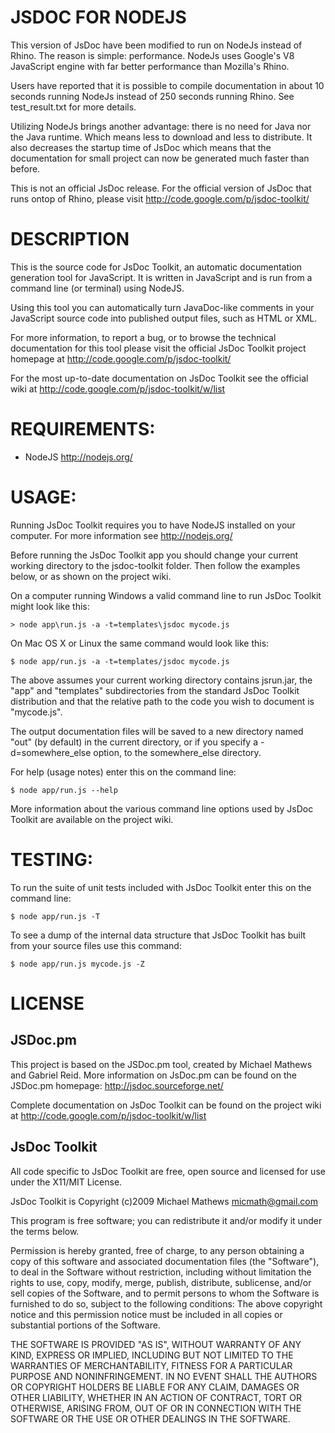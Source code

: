 JSDOC FOR NODEJS
======================================================================

This version of JsDoc have been modified to run on NodeJs instead of
Rhino. The reason is simple: performance. NodeJs uses Google's V8 
JavaScript engine with far better performance than Mozilla's Rhino.

Users have reported that it is possible to compile documentation in
about 10 seconds running NodeJs instead of 250 seconds running Rhino.
See test_result.txt for more details.

Utilizing NodeJs brings another advantage: there is no need for Java
nor the Java runtime. Which means less to download and less to 
distribute. It also decreases the startup time of JsDoc which means
that the documentation for small project can now be generated much 
faster than before.

This is not an official JsDoc release. For the official version of 
JsDoc that runs ontop of Rhino, please visit
http://code.google.com/p/jsdoc-toolkit/


DESCRIPTION
======================================================================

This is the source code for JsDoc Toolkit, an automatic documentation
generation tool for JavaScript. It is written in JavaScript and is run
from a command line (or terminal) using NodeJS.

Using this tool you can automatically turn JavaDoc-like comments in
your JavaScript source code into published output files, such as HTML
or XML.

For more information, to report a bug, or to browse the technical
documentation for this tool please visit the official JsDoc Toolkit
project homepage at http://code.google.com/p/jsdoc-toolkit/

For the most up-to-date documentation on JsDoc Toolkit see the 
official wiki at http://code.google.com/p/jsdoc-toolkit/w/list


REQUIREMENTS:
======================================================================

 * NodeJS http://nodejs.org/


USAGE:
======================================================================

Running JsDoc Toolkit requires you to have NodeJS installed on your
computer. For more information see http://nodejs.org/

Before running the JsDoc Toolkit app you should change your current
working directory to the jsdoc-toolkit folder. Then follow the
examples below, or as shown on the project wiki.

On a computer running Windows a valid command line to run JsDoc
Toolkit might look like this:

	> node app\run.js -a -t=templates\jsdoc mycode.js

On Mac OS X or Linux the same command would look like this:

	$ node app/run.js -a -t=templates/jsdoc mycode.js

The above assumes your current working directory contains jsrun.jar,
the "app" and "templates" subdirectories from the standard JsDoc
Toolkit distribution and that the relative path to the code you wish
to document is "mycode.js".

The output documentation files will be saved to a new directory named
"out" (by default) in the current directory, or if you specify a
-d=somewhere_else option, to the somewhere_else directory.

For help (usage notes) enter this on the command line:

	$ node app/run.js --help

More information about the various command line options used by JsDoc
Toolkit are available on the project wiki.


TESTING:
======================================================================

To run the suite of unit tests included with JsDoc Toolkit enter this
on the command line:

	$ node app/run.js -T

To see a dump of the internal data structure that JsDoc Toolkit has
built from your source files use this command:

	$ node app/run.js mycode.js -Z


LICENSE
======================================================================

JSDoc.pm
----------------------------------------------------------------------

This project is based on the JSDoc.pm tool, created by Michael
Mathews and Gabriel Reid. More information on JsDoc.pm can
be found on the JSDoc.pm homepage: http://jsdoc.sourceforge.net/

Complete documentation on JsDoc Toolkit can be found on the project
wiki at http://code.google.com/p/jsdoc-toolkit/w/list


JsDoc Toolkit
----------------------------------------------------------------------

All code specific to JsDoc Toolkit are free, open source and licensed
for use under the X11/MIT License.

JsDoc Toolkit is Copyright (c)2009 Michael Mathews <micmath@gmail.com>

This program is free software; you can redistribute it and/or
modify it under the terms below.

Permission is hereby granted, free of charge, to any person obtaining
a copy of this software and associated documentation files (the
"Software"), to deal in the Software without restriction, including
without limitation the rights to use, copy, modify, merge, publish,
distribute, sublicense, and/or sell copies of the Software, and to
permit persons to whom the Software is furnished to do so, subject to
the following conditions: The above copyright notice and this
permission notice must be included in all copies or substantial
portions of the Software.

THE SOFTWARE IS PROVIDED "AS IS", WITHOUT WARRANTY OF ANY KIND,
EXPRESS OR IMPLIED, INCLUDING BUT NOT LIMITED TO THE WARRANTIES OF
MERCHANTABILITY, FITNESS FOR A PARTICULAR PURPOSE AND NONINFRINGEMENT.
IN NO EVENT SHALL THE AUTHORS OR COPYRIGHT HOLDERS BE LIABLE FOR ANY
CLAIM, DAMAGES OR OTHER LIABILITY, WHETHER IN AN ACTION OF CONTRACT,
TORT OR OTHERWISE, ARISING FROM, OUT OF OR IN CONNECTION WITH THE
SOFTWARE OR THE USE OR OTHER DEALINGS IN THE SOFTWARE.
